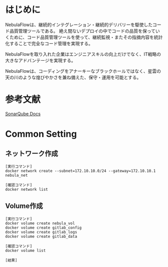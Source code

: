 # はじめに
NebulaFlowは、継続的インテグレーション・継続的デリバリーを駆使したコード品質管理ツールである。
絶え間ないデプロイの中でコードの品質を保っていくために、コード品質管理ツールを使って、継続監視・またその指摘内容を統計化することで完全なコード管理を実現する。

NebulaFlowを取り入れた企業はエンジニアスキルの向上だけでなく、IT戦略の大きなアドバンテージを実現する。

NebulaFlowは、コーディングをアナーキーなブラックホールではなく、星雲の天の川のような煌びやかさを兼ね備えた、保守・運用を可能とする。

# 参考文献

[SonarQube Docs](https://docs.sonarsource.com/sonarqube/latest/)

# Common Setting

## ネットワーク作成

```
[実行コマンド]
docker network create --subnet=172.10.10.0/24 --gateway=172.10.10.1 nebula_net

[確認コマンド]
docker network list
```

## Volume作成

```
[実行コマンド]
docker volume create nebula_vol
docker volume create gitlab_config
docker volume create gitlab_logs
docker volume create gitlab_data

[確認コマンド]
docker volume list

[結果]
```